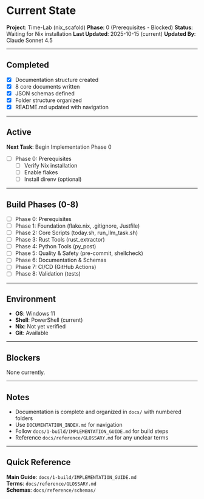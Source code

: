 # Current State

**Project**: Time-Lab (nix_scafold)
**Phase**: 0 (Prerequisites - Blocked)
**Status**: Waiting for Nix installation
**Last Updated**: 2025-10-15 (current)
**Updated By**: Claude Sonnet 4.5

---

## Completed

- [x] Documentation structure created
- [x] 8 core documents written
- [x] JSON schemas defined
- [x] Folder structure organized
- [x] README.md updated with navigation

---

## Active

**Next Task**: Begin Implementation Phase 0

- [ ] Phase 0: Prerequisites
  - [ ] Verify Nix installation
  - [ ] Enable flakes
  - [ ] Install direnv (optional)

---

## Build Phases (0-8)

- [ ] Phase 0: Prerequisites
- [ ] Phase 1: Foundation (flake.nix, .gitignore, Justfile)
- [ ] Phase 2: Core Scripts (today.sh, run_llm_task.sh)
- [ ] Phase 3: Rust Tools (rust_extractor)
- [ ] Phase 4: Python Tools (py_post)
- [ ] Phase 5: Quality & Safety (pre-commit, shellcheck)
- [ ] Phase 6: Documentation & Schemas
- [ ] Phase 7: CI/CD (GitHub Actions)
- [ ] Phase 8: Validation (tests)

---

## Environment

- **OS**: Windows 11
- **Shell**: PowerShell (current)
- **Nix**: Not yet verified
- **Git**: Available

---

## Blockers

None currently.

---

## Notes

- Documentation is complete and organized in `docs/` with numbered folders
- Use `DOCUMENTATION_INDEX.md` for navigation
- Follow `docs/1-build/IMPLEMENTATION_GUIDE.md` for build steps
- Reference `docs/reference/GLOSSARY.md` for any unclear terms

---

## Quick Reference

**Main Guide**: `docs/1-build/IMPLEMENTATION_GUIDE.md`  
**Terms**: `docs/reference/GLOSSARY.md`  
**Schemas**: `docs/reference/schemas/`

